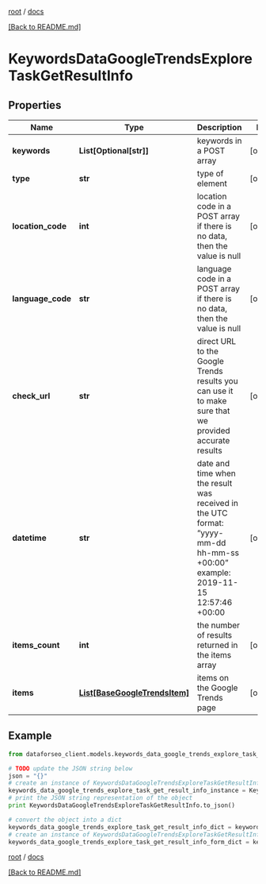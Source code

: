 [root](./../ "root") / [docs](./ "docs")

[[Back to README.md]](./../README.md "[Back to README.md]")

# KeywordsDataGoogleTrendsExploreTaskGetResultInfo

## Properties

Name | Type | Description | Notes
------------ | ------------- | ------------- | -------------
**keywords** | **List[Optional[str]]** | keywords in a POST array | [optional]
**type** | **str** | type of element | [optional]
**location_code** | **int** | location code in a POST array if there is no data, then the value is null | [optional]
**language_code** | **str** | language code in a POST array if there is no data, then the value is null | [optional]
**check_url** | **str** | direct URL to the Google Trends results you can use it to make sure that we provided accurate results | [optional]
**datetime** | **str** | date and time when the result was received in the UTC format: “yyyy-mm-dd hh-mm-ss +00:00” example: 2019-11-15 12:57:46 +00:00 | [optional]
**items_count** | **int** | the number of results returned in the items array | [optional]
**items** | [**List[BaseGoogleTrendsItem]**](BaseGoogleTrendsItem.md) | items on the Google Trends page | [optional]

## Example

```python
from dataforseo_client.models.keywords_data_google_trends_explore_task_get_result_info import KeywordsDataGoogleTrendsExploreTaskGetResultInfo

# TODO update the JSON string below
json = "{}"
# create an instance of KeywordsDataGoogleTrendsExploreTaskGetResultInfo from a JSON string
keywords_data_google_trends_explore_task_get_result_info_instance = KeywordsDataGoogleTrendsExploreTaskGetResultInfo.from_json(json)
# print the JSON string representation of the object
print KeywordsDataGoogleTrendsExploreTaskGetResultInfo.to_json()

# convert the object into a dict
keywords_data_google_trends_explore_task_get_result_info_dict = keywords_data_google_trends_explore_task_get_result_info_instance.to_dict()
# create an instance of KeywordsDataGoogleTrendsExploreTaskGetResultInfo from a dict
keywords_data_google_trends_explore_task_get_result_info_form_dict = keywords_data_google_trends_explore_task_get_result_info.from_dict(keywords_data_google_trends_explore_task_get_result_info_dict)
```

  

[root](./../ "root") / [docs](./ "docs")

[[Back to README.md]](./../README.md "[Back to README.md]")